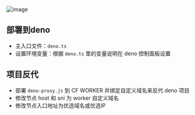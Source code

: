 ![image](https://github.com/user-attachments/assets/fb20a984-3427-4180-ba1a-5843fa5a327c)

## 部署到deno

- 主入口文件：`deno.ts`
- 设置环境变量：根据 `deno.ts` 里的变量说明在 deno 控制面板设置

## 项目反代

- 部署 `deno-proxy.js` 到 CF WORKER 并绑定自定义域名来反代 deno 项目
- 修改节点 host 和 sni 为 worker 自定义域名
- 修改节点入口地址为优选域名或优选IP
